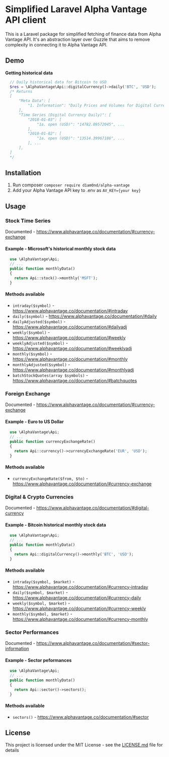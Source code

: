 # Simplified Laravel Alpha Vantage API client

This is a Laravel package for simplified fetching of finance data from Alpha Vantage API. It's an abstraction layer over Guzzle that aims to remove complexity in connecting it to Alpha Vantage API.

## Demo

**Getting historical data**

```php
  // Daily historical data for Bitcoin to USD
  $res = \AlphaVantage\Api::digitalCurrency()->daily('BTC', 'USD');
  /* Returns
  [
      "Meta Data": [
          "1. Information": "Daily Prices and Volumes for Digital Currency", ...
      ],
      "Time Series (Digital Currency Daily)": [
          "2018-01-03": [
              "1a. open (USD)": "14782.09572045", ...
          ],
          "2018-01-02": [
              "1a. open (USD)": "13514.39967186", ...
          ], ...
      ],
  ]
  */
```


## Installation

1. Run composer `composer require d1am0nd/alpha-vantage`
2. Add your Alpha Vantage API key to .env as `AV_KEY={your key}`

## Usage

### Stock Time Series
Documented - https://www.alphavantage.co/documentation/#currency-exchange

#### Example - Microsoft's historical monthly stock data
```php
  use \AlphaVantage\Api;
  // ...
  public function monthlyData()
  {
    return Api::stock()->monthly('MSFT');
  }
```

#### Methods available
* `intraday($symbol)` - https://www.alphavantage.co/documentation/#intraday
* `daily($symbol)` - https://www.alphavantage.co/documentation/#daily
* `dailyAdjusted($symbol)` - https://www.alphavantage.co/documentation/#dailyadj
* `weekly($symbol)` - https://www.alphavantage.co/documentation/#weekly
* `weeklyAdjusted($symbol)` - https://www.alphavantage.co/documentation/#weeklyadj
* `monthly($symbol)` - https://www.alphavantage.co/documentation/#monthly
* `monthlyAdjusted($symbol)` - https://www.alphavantage.co/documentation/#monthlyadj
* `batchStockQuotes(array $symbols)` - https://www.alphavantage.co/documentation/#batchquotes


### Foreign Exchange
Documented - https://www.alphavantage.co/documentation/#currency-exchange

#### Example - Euro to US Dollar
```php
  use \AlphaVantage\Api;
  // ...
  public function currencyExchangeRate()
  {
    return Api::currency()->currencyExchangeRate('EUR', 'USD');
  }
```

#### Methods available
* `currencyExchangeRate($from, $to)` - https://www.alphavantage.co/documentation/#currency-exchange

### Digital & Crypto Currencies
Documented - https://www.alphavantage.co/documentation/#digital-currency

#### Example - Bitcoin historical monthly stock data
```php
  use \AlphaVantage\Api;
  // ...
  public function monthlyData()
  {
    return Api::digitalCurrency()->monthly('BTC', 'USD');
  }
```

#### Methods available
* `intraday($symbol, $market)` - https://www.alphavantage.co/documentation/#currency-intraday
* `daily($symbol, $market)` - https://www.alphavantage.co/documentation/#currency-daily
* `weekly($symbol, $market)` - https://www.alphavantage.co/documentation/#currency-weekly
* `monthly($symbol, $market)` - https://www.alphavantage.co/documentation/#currency-monthly

### Sector Performances
Documented - https://www.alphavantage.co/documentation/#sector-information

#### Example - Sector peformances
```php
  use \AlphaVantage\Api;
  // ...
  public function monthlyData()
  {
    return Api::sector()->sectors();
  }
```

#### Methods available
* `sectors()` - https://www.alphavantage.co/documentation/#sector

## License

This project is licensed under the MIT License - see the [LICENSE.md](LICENSE.md) file for details
